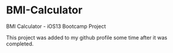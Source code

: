 # BMI-Calculator
BMI Calculator - iOS13 Bootcamp Project

This project was added to my github profile some time after it was completed.
